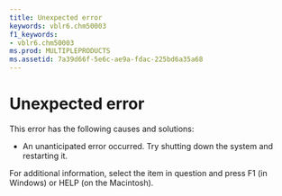 ```yaml
---
title: Unexpected error
keywords: vblr6.chm50003
f1_keywords:
- vblr6.chm50003
ms.prod: MULTIPLEPRODUCTS
ms.assetid: 7a39d66f-5e6c-ae9a-fdac-225bd6a35a68
---
```



# Unexpected error

This error has the following causes and solutions:



- An unanticipated error occurred. Try shutting down the system and restarting it.
    

For additional information, select the item in question and press F1 (in Windows) or HELP (on the Macintosh).

